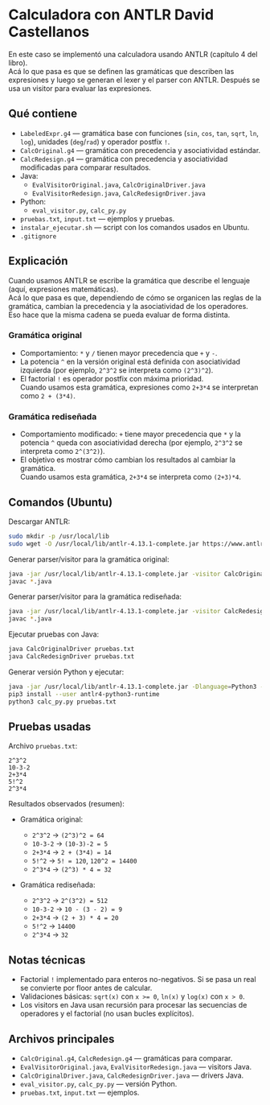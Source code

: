 # Calculadora con ANTLR David Castellanos

En este caso se implementó una calculadora usando ANTLR (capítulo 4 del libro).  
Acá lo que pasa es que se definen las gramáticas que describen las expresiones y luego se generan el lexer y el parser con ANTLR. Después se usa un visitor para evaluar las expresiones.

## Qué contiene

- `LabeledExpr.g4` — gramática base con funciones (`sin`, `cos`, `tan`, `sqrt`, `ln`, `log`), unidades (`deg`/`rad`) y operador postfix `!`.
- `CalcOriginal.g4` — gramática con precedencia y asociatividad estándar.
- `CalcRedesign.g4` — gramática con precedencia y asociatividad modificadas para comparar resultados.
- Java:
  - `EvalVisitorOriginal.java`, `CalcOriginalDriver.java`
  - `EvalVisitorRedesign.java`, `CalcRedesignDriver.java`
- Python:
  - `eval_visitor.py`, `calc_py.py`
- `pruebas.txt`, `input.txt` — ejemplos y pruebas.
- `instalar_ejecutar.sh` — script con los comandos usados en Ubuntu.
- `.gitignore`

## Explicación

Cuando usamos ANTLR se escribe la gramática que describe el lenguaje (aquí, expresiones matemáticas).  
Acá lo que pasa es que, dependiendo de cómo se organicen las reglas de la gramática, cambian la precedencia y la asociatividad de los operadores. Eso hace que la misma cadena se pueda evaluar de forma distinta.

### Gramática original
- Comportamiento: `*` y `/` tienen mayor precedencia que `+` y `-`.  
- La potencia `^` en la versión original está definida con asociatividad izquierda (por ejemplo, `2^3^2` se interpreta como `(2^3)^2`).  
- El factorial `!` es operador postfix con máxima prioridad.  
Cuando usamos esta gramática, expresiones como `2+3*4` se interpretan como `2 + (3*4)`.

### Gramática rediseñada
- Comportamiento modificado: `+` tiene mayor precedencia que `*` y la potencia `^` queda con asociatividad derecha (por ejemplo, `2^3^2` se interpreta como `2^(3^2)`).  
- El objetivo es mostrar cómo cambian los resultados al cambiar la gramática.  
Cuando usamos esta gramática, `2+3*4` se interpreta como `(2+3)*4`.

## Comandos (Ubuntu)

Descargar ANTLR:
```bash
sudo mkdir -p /usr/local/lib
sudo wget -O /usr/local/lib/antlr-4.13.1-complete.jar https://www.antlr.org/download/antlr-4.13.1-complete.jar
```

Generar parser/visitor para la gramática original:
```bash
java -jar /usr/local/lib/antlr-4.13.1-complete.jar -visitor CalcOriginal.g4
javac *.java
```

Generar parser/visitor para la gramática rediseñada:
```bash
java -jar /usr/local/lib/antlr-4.13.1-complete.jar -visitor CalcRedesign.g4
javac *.java
```

Ejecutar pruebas con Java:
```bash
java CalcOriginalDriver pruebas.txt
java CalcRedesignDriver pruebas.txt
```

Generar versión Python y ejecutar:
```bash
java -jar /usr/local/lib/antlr-4.13.1-complete.jar -Dlanguage=Python3 -visitor CalcOriginal.g4
pip3 install --user antlr4-python3-runtime
python3 calc_py.py pruebas.txt
```

## Pruebas usadas

Archivo `pruebas.txt`:
```
2^3^2
10-3-2
2+3*4
5!^2
2^3*4
```

Resultados observados (resumen):

- Gramática original:
  - `2^3^2` → `(2^3)^2 = 64`
  - `10-3-2` → `(10-3)-2 = 5`
  - `2+3*4` → `2 + (3*4) = 14`
  - `5!^2` → `5! = 120`, `120^2 = 14400`
  - `2^3*4` → `(2^3) * 4 = 32`

- Gramática rediseñada:
  - `2^3^2` → `2^(3^2) = 512`
  - `10-3-2` → `10 - (3 - 2) = 9`
  - `2+3*4` → `(2 + 3) * 4 = 20`
  - `5!^2` → `14400`
  - `2^3*4` → `32`

## Notas técnicas

- Factorial `!` implementado para enteros no-negativos. Si se pasa un real se convierte por floor antes de calcular.
- Validaciones básicas: `sqrt(x)` con `x >= 0`, `ln(x)` y `log(x)` con `x > 0`.
- Los visitors en Java usan recursión para procesar las secuencias de operadores y el factorial (no usan bucles explícitos).

## Archivos principales

- `CalcOriginal.g4`, `CalcRedesign.g4` — gramáticas para comparar.
- `EvalVisitorOriginal.java`, `EvalVisitorRedesign.java` — visitors Java.
- `CalcOriginalDriver.java`, `CalcRedesignDriver.java` — drivers Java.
- `eval_visitor.py`, `calc_py.py` — versión Python.
- `pruebas.txt`, `input.txt` — ejemplos.

